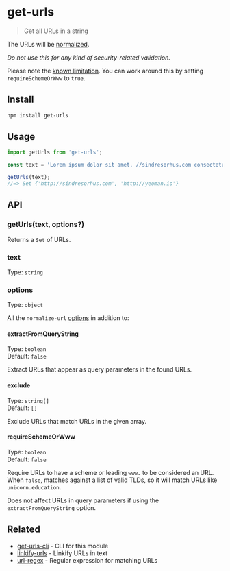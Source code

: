 # get-urls

> Get all URLs in a string

The URLs will be [normalized](https://github.com/sindresorhus/normalize-url).

*Do not use this for any kind of security-related validation.*

Please note the [known limitation](https://github.com/niftylettuce/url-regex-safe#limitations). You can work around this by setting `requireSchemeOrWww` to `true`.

## Install

```sh
npm install get-urls
```

## Usage

```js
import getUrls from 'get-urls';

const text = 'Lorem ipsum dolor sit amet, //sindresorhus.com consectetuer adipiscing http://yeoman.io elit.';

getUrls(text);
//=> Set {'http://sindresorhus.com', 'http://yeoman.io'}
```

## API

### getUrls(text, options?)

Returns a `Set` of URLs.

### text

Type: `string`

### options

Type: `object`

All the `normalize-url` [options](https://github.com/sindresorhus/normalize-url#options) in addition to:

#### extractFromQueryString

Type: `boolean`\
Default: `false`

Extract URLs that appear as query parameters in the found URLs.

#### exclude

Type: `string[]`\
Default: `[]`

Exclude URLs that match URLs in the given array.

#### requireSchemeOrWww

Type: `boolean`\
Default: `false`

Require URLs to have a scheme or leading `www.` to be considered an URL. When `false`, matches against a list of valid TLDs, so it will match URLs like `unicorn.education`.

Does not affect URLs in query parameters if using the `extractFromQueryString` option.

## Related

- [get-urls-cli](https://github.com/sindresorhus/get-urls-cli) - CLI for this module
- [linkify-urls](https://github.com/sindresorhus/linkify-urls) - Linkify URLs in text
- [url-regex](https://github.com/kevva/url-regex) - Regular expression for matching URLs
